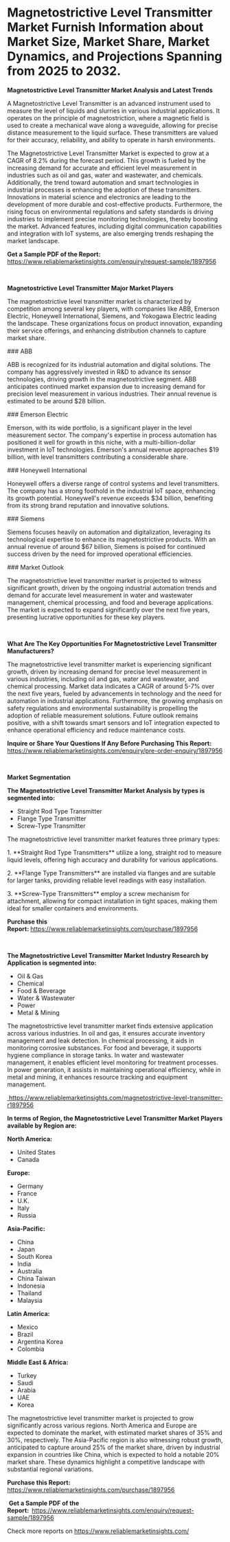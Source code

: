 <p><h1>Magnetostrictive Level Transmitter Market Furnish Information about Market Size, Market Share, Market Dynamics, and Projections Spanning from 2025 to 2032.</h1></p><p><strong>Magnetostrictive Level Transmitter Market Analysis and Latest Trends</strong></p>
<p><p>A Magnetostrictive Level Transmitter is an advanced instrument used to measure the level of liquids and slurries in various industrial applications. It operates on the principle of magnetostriction, where a magnetic field is used to create a mechanical wave along a waveguide, allowing for precise distance measurement to the liquid surface. These transmitters are valued for their accuracy, reliability, and ability to operate in harsh environments.</p><p>The Magnetostrictive Level Transmitter Market is expected to grow at a CAGR of 8.2% during the forecast period. This growth is fueled by the increasing demand for accurate and efficient level measurement in industries such as oil and gas, water and wastewater, and chemicals. Additionally, the trend toward automation and smart technologies in industrial processes is enhancing the adoption of these transmitters. Innovations in material science and electronics are leading to the development of more durable and cost-effective products. Furthermore, the rising focus on environmental regulations and safety standards is driving industries to implement precise monitoring technologies, thereby boosting the market. Advanced features, including digital communication capabilities and integration with IoT systems, are also emerging trends reshaping the market landscape.</p></p>
<p><strong>Get a Sample PDF of the Report:&nbsp;</strong> <a href="https://www.reliablemarketinsights.com/enquiry/request-sample/1897956?utm_campaign=3064&utm_medium=2&utm_source=Github&utm_content=ia&utm_term=08042025&utm_id=magnetostrictive-level-transmitter">https://www.reliablemarketinsights.com/enquiry/request-sample/1897956</a></p>
<p>&nbsp;</p>
<p><strong>Magnetostrictive Level Transmitter Major Market Players</strong></p>
<p><p>The magnetostrictive level transmitter market is characterized by competition among several key players, with companies like ABB, Emerson Electric, Honeywell International, Siemens, and Yokogawa Electric leading the landscape. These organizations focus on product innovation, expanding their service offerings, and enhancing distribution channels to capture market share.</p><p>### ABB</p><p>ABB is recognized for its industrial automation and digital solutions. The company has aggressively invested in R&D to advance its sensor technologies, driving growth in the magnetostrictive segment. ABB anticipates continued market expansion due to increasing demand for precision level measurement in various industries. Their annual revenue is estimated to be around $28 billion.</p><p>### Emerson Electric</p><p>Emerson, with its wide portfolio, is a significant player in the level measurement sector. The company's expertise in process automation has positioned it well for growth in this niche, with a multi-billion-dollar investment in IoT technologies. Emerson's annual revenue approaches $19 billion, with level transmitters contributing a considerable share.</p><p>### Honeywell International</p><p>Honeywell offers a diverse range of control systems and level transmitters. The company has a strong foothold in the industrial IoT space, enhancing its growth potential. Honeywell's revenue exceeds $34 billion, benefiting from its strong brand reputation and innovative solutions.</p><p>### Siemens</p><p>Siemens focuses heavily on automation and digitalization, leveraging its technological expertise to enhance its magnetostrictive products. With an annual revenue of around $67 billion, Siemens is poised for continued success driven by the need for improved operational efficiencies.</p><p>### Market Outlook</p><p>The magnetostrictive level transmitter market is projected to witness significant growth, driven by the ongoing industrial automation trends and demand for accurate level measurement in water and wastewater management, chemical processing, and food and beverage applications. The market is expected to expand significantly over the next five years, presenting lucrative opportunities for these key players.</p></p>
<p>&nbsp;</p>
<p><strong>What Are The Key Opportunities For Magnetostrictive Level Transmitter Manufacturers?</strong></p>
<p><p>The magnetostrictive level transmitter market is experiencing significant growth, driven by increasing demand for precise level measurement in various industries, including oil and gas, water and wastewater, and chemical processing. Market data indicates a CAGR of around 5-7% over the next five years, fueled by advancements in technology and the need for automation in industrial applications. Furthermore, the growing emphasis on safety regulations and environmental sustainability is propelling the adoption of reliable measurement solutions. Future outlook remains positive, with a shift towards smart sensors and IoT integration expected to enhance operational efficiency and reduce maintenance costs.</p></p>
<p><strong>Inquire or Share Your Questions If Any Before Purchasing This Report:</strong> <a href="https://www.reliablemarketinsights.com/enquiry/pre-order-enquiry/1897956?utm_campaign=3064&utm_medium=2&utm_source=Github&utm_content=ia&utm_term=08042025&utm_id=magnetostrictive-level-transmitter">https://www.reliablemarketinsights.com/enquiry/pre-order-enquiry/1897956</a></p>
<p>&nbsp;</p>
<p><strong>Market Segmentation</strong></p>
<p><strong>The Magnetostrictive Level Transmitter Market Analysis by types is segmented into:</strong></p>
<p><ul><li>Straight Rod Type Transmitter</li><li>Flange Type Transmitter</li><li>Screw-Type Transmitter</li></ul></p>
<p><p>The magnetostrictive level transmitter market features three primary types: </p><p>1. **Straight Rod Type Transmitters** utilize a long, straight rod to measure liquid levels, offering high accuracy and durability for various applications. </p><p>2. **Flange Type Transmitters** are installed via flanges and are suitable for larger tanks, providing reliable level readings with easy installation. </p><p>3. **Screw-Type Transmitters** employ a screw mechanism for attachment, allowing for compact installation in tight spaces, making them ideal for smaller containers and environments.</p></p>
<p><strong>Purchase this Report:&nbsp;</strong><a href="https://www.reliablemarketinsights.com/purchase/1897956?utm_campaign=3064&utm_medium=2&utm_source=Github&utm_content=ia&utm_term=08042025&utm_id=magnetostrictive-level-transmitter">https://www.reliablemarketinsights.com/purchase/1897956</a></p>
<p>&nbsp;</p>
<p><strong>The Magnetostrictive Level Transmitter Market Industry Research by Application is segmented into:</strong></p>
<p><ul><li>Oil & Gas</li><li>Chemical</li><li>Food & Beverage</li><li>Water & Wastewater</li><li>Power</li><li>Metal & Mining</li></ul></p>
<p><p>The magnetostrictive level transmitter market finds extensive application across various industries. In oil and gas, it ensures accurate inventory management and leak detection. In chemical processing, it aids in monitoring corrosive substances. For food and beverage, it supports hygiene compliance in storage tanks. In water and wastewater management, it enables efficient level monitoring for treatment processes. In power generation, it assists in maintaining operational efficiency, while in metal and mining, it enhances resource tracking and equipment management.</p></p>
<p><a href="https://www.reliablemarketinsights.com/magnetostrictive-level-transmitter-r1897956?utm_campaign=3064&utm_medium=2&utm_source=Github&utm_content=ia&utm_term=08042025&utm_id=magnetostrictive-level-transmitter">&nbsp;https://www.reliablemarketinsights.com/magnetostrictive-level-transmitter-r1897956</a></p>
<p><strong>In terms of Region, the Magnetostrictive Level Transmitter Market Players available by Region are:</strong></p>
<p>
    <p> <strong> North America: </strong>
        <ul>
            <li>United States</li>
            <li>Canada</li>
        </ul>
        </p> 
    <p> <strong> Europe: </strong>
        <ul>
            <li>Germany</li>
            <li>France</li>
            <li>U.K.</li>
            <li>Italy</li>
            <li>Russia</li>
        </ul>
        </p> 
    <p> <strong> Asia-Pacific: </strong>
        <ul>
            <li>China</li>
            <li>Japan</li>
            <li>South Korea</li>
            <li>India</li>
            <li>Australia</li>
            <li>China Taiwan</li>
            <li>Indonesia</li>
            <li>Thailand</li>
            <li>Malaysia</li>
        </ul>
        </p> 
    <p> <strong> Latin America: </strong>
        <ul>
            <li>Mexico</li>
            <li>Brazil</li>
            <li>Argentina Korea</li>
            <li>Colombia</li>
        </ul>
        </p> 
    <p> <strong> Middle East & Africa: </strong>
        <ul>
            <li>Turkey</li>
            <li>Saudi</li>
            <li>Arabia</li>
            <li>UAE</li>
            <li>Korea</li>
        </ul>
    </p>
    </p>
<p><p>The magnetostrictive level transmitter market is projected to grow significantly across various regions. North America and Europe are expected to dominate the market, with estimated market shares of 35% and 30%, respectively. The Asia-Pacific region is also witnessing robust growth, anticipated to capture around 25% of the market share, driven by industrial expansion in countries like China, which is expected to hold a notable 20% market share. These dynamics highlight a competitive landscape with substantial regional variations.</p></p>
<p><strong>Purchase this Report: </strong><a href="https://www.reliablemarketinsights.com/purchase/1897956?utm_campaign=3064&utm_medium=2&utm_source=Github&utm_content=ia&utm_term=08042025&utm_id=magnetostrictive-level-transmitter">https://www.reliablemarketinsights.com/purchase/1897956</a></p>
<p>&nbsp;<strong>Get a Sample PDF of the Report:&nbsp;&nbsp;</strong><a href="https://www.reliablemarketinsights.com/enquiry/request-sample/1897956?utm_campaign=3064&utm_medium=2&utm_source=Github&utm_content=ia&utm_term=08042025&utm_id=magnetostrictive-level-transmitter">https://www.reliablemarketinsights.com/enquiry/request-sample/1897956</a></p>
<p><strong></strong></p>
<p>Check more reports on <a href="https://www.reliablemarketinsights.com/?utm_campaign=3064&utm_medium=2&utm_source=Github&utm_content=ia&utm_term=08042025&utm_id=magnetostrictive-level-transmitter">https://www.reliablemarketinsights.com/</a></p>